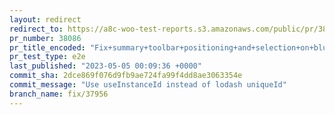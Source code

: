 ```yaml
---
layout: redirect
redirect_to: https://a8c-woo-test-reports.s3.amazonaws.com/public/pr/38086/e2e/index.html
pr_number: 38086
pr_title_encoded: "Fix+summary+toolbar+positioning+and+selection+on+blur"
pr_test_type: e2e
last_published: "2023-05-05 00:09:36 +0000"
commit_sha: 2dce869f076d9fb9ae724fa99f4dd8ae3063354e
commit_message: "Use useInstanceId instead of lodash uniqueId"
branch_name: fix/37956
---
```

